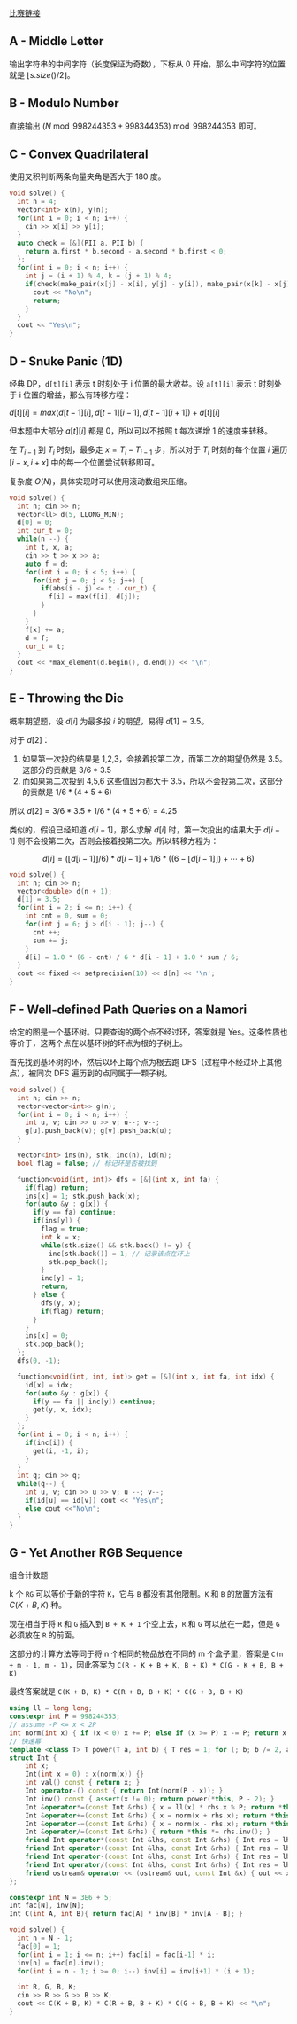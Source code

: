 [比赛链接](https://atcoder.jp/contests/abc266/tasks)

## A - Middle Letter

输出字符串的中间字符（长度保证为奇数），下标从 0 开始，那么中间字符的位置就是 $\lfloor s.size() / 2\rfloor$。

## B - Modulo Number

直接输出 $(N \bmod 998244353 + 998344353) \bmod 998244353$ 即可。


## C - Convex Quadrilateral

使用叉积判断两条向量夹角是否大于 180 度。

```cpp linenums="1"
void solve() {
  int n = 4;
  vector<int> x(n), y(n);
  for(int i = 0; i < n; i++) {
    cin >> x[i] >> y[i];
  }
  auto check = [&](PII a, PII b) {
    return a.first * b.second - a.second * b.first < 0;
  };
  for(int i = 0; i < n; i++) {
    int j = (i + 1) % 4, k = (j + 1) % 4;
    if(check(make_pair(x[j] - x[i], y[j] - y[i]), make_pair(x[k] - x[j], y[k] - y[j]))) {
      cout << "No\n";
      return;
    }
  }
  cout << "Yes\n";
}
```


## D - Snuke Panic (1D)

经典 DP，`d[t][i]` 表示 t 时刻处于 i 位置的最大收益。设 `a[t][i]` 表示 t 时刻处于 i 位置的增益，那么有转移方程：

$d[t][i] = max(d[t - 1][i], d[t - 1][i - 1], d[t-1][i+1]) + a[t][i]$

但本题中大部分 $a[t][i]$ 都是 0，所以可以不按照 t 每次递增 1 的速度来转移。

在 $T_{i-1}$ 到 $T_i$ 时刻，最多走 $x = {T_i} - T_{i-1}$ 步，所以对于 $T_i$ 时刻的每个位置 $i$ 遍历 $[i-x, i+x]$ 中的每一个位置尝试转移即可。

复杂度 $O(N)$，具体实现时可以使用滚动数组来压缩。

```cpp linenums="1"
void solve() {
  int n; cin >> n;
  vector<ll> d(5, LLONG_MIN);
  d[0] = 0;
  int cur_t = 0;
  while(n --) {
    int t, x, a;
    cin >> t >> x >> a;
    auto f = d;
    for(int i = 0; i < 5; i++) {
      for(int j = 0; j < 5; j++) {
        if(abs(i - j) <= t - cur_t) {
          f[i] = max(f[i], d[j]);
        }
      }
    }
    f[x] += a;
    d = f;
    cur_t = t; 
  }
  cout << *max_element(d.begin(), d.end()) << "\n";
}
```

## E - Throwing the Die

概率期望题，设 $d[i]$ 为最多投 $i$ 的期望，易得 $d[1] = 3.5$。

对于 $d[2]$：

1. 如果第一次投的结果是 1,2,3，会接着投第二次，而第二次的期望仍然是 3.5。这部分的贡献是 $3 / 6 * 3.5$
2. 而如果第二次投到 4,5,6 这些值因为都大于 3.5，所以不会投第二次，这部分的贡献是 $1/6*(4 + 5 + 6)$

所以 $d[2] = 3 / 6 * 3.5 + 1 / 6 * (4 + 5 + 6) = 4.25$

类似的，假设已经知道 $d[i - 1]$，那么求解 $d[i]$ 时，第一次投出的结果大于 $d[i - 1]$ 则不会投第二次，否则会接着投第二次。所以转移方程为：

$$d[i] = (\lfloor d[i - 1] \rfloor /6) * d[i-1] + 1 / 6 * ((6-\lfloor d[i-1]\rfloor)+\cdots + 6)$$

```cpp linenums="1"
void solve() {
  int n; cin >> n;
  vector<double> d(n + 1);
  d[1] = 3.5;
  for(int i = 2; i <= n; i++) {
    int cnt = 0, sum = 0;
    for(int j = 6; j > d[i - 1]; j--) {
      cnt ++;
      sum += j;
    }
    d[i] = 1.0 * (6 - cnt) / 6 * d[i - 1] + 1.0 * sum / 6;
  }
  cout << fixed << setprecision(10) << d[n] << '\n';
}
```

## F - Well-defined Path Queries on a Namori

给定的图是一个基环树。只要查询的两个点不经过环，答案就是 Yes。这条性质也等价于，这两个点在以基环树的环点为根的子树上。

首先找到基环树的环，然后以环上每个点为根去跑 DFS（过程中不经过环上其他点），被同次 DFS 遍历到的点同属于一颗子树。

```cpp linenums="1"
void solve() {
  int n; cin >> n;
  vector<vector<int>> g(n);
  for(int i = 0; i < n; i++) {
    int u, v; cin >> u >> v; u--; v--;
    g[u].push_back(v); g[v].push_back(u);
  }

  vector<int> ins(n), stk, inc(n), id(n);
  bool flag = false; // 标记环是否被找到

  function<void(int, int)> dfs = [&](int x, int fa) {
    if(flag) return;
    ins[x] = 1; stk.push_back(x);
    for(auto &y : g[x]) {
      if(y == fa) continue;
      if(ins[y]) {
        flag = true;
        int k = x;
        while(stk.size() && stk.back() != y) {
          inc[stk.back()] = 1; // 记录该点在环上
          stk.pop_back();
        }
        inc[y] = 1;
        return;
      } else {
        dfs(y, x);
        if(flag) return;
      }
    }
    ins[x] = 0;
    stk.pop_back();
  };
  dfs(0, -1);

  function<void(int, int, int)> get = [&](int x, int fa, int idx) {
    id[x] = idx;
    for(auto &y : g[x]) {
      if(y == fa || inc[y]) continue;
      get(y, x, idx);
    }
  };
  for(int i = 0; i < n; i++) {
    if(inc[i]) {
      get(i, -1, i);
    }
  }
  int q; cin >> q;
  while(q--) {
    int u, v; cin >> u >> v; u --; v--;
    if(id[u] == id[v]) cout << "Yes\n";
    else cout <<"No\n";
  }
}
```


## G - Yet Another RGB Sequence

组合计数题

k 个 `RG` 可以等价于新的字符 `K`，它与 `B` 都没有其他限制。`K` 和 `B` 的放置方法有 $C(K + B, K)$ 种。

现在相当于将 `R` 和 `G` 插入到 `B + K + 1` 个空上去，`R` 和 `G` 可以放在一起，但是 `G` 必须放在 `R` 的前面。

这部分的计算方法等同于将 n 个相同的物品放在不同的 m 个盒子里，答案是 `C(n + m - 1, m - 1)`，因此答案为 `C(R - K + B + K, B + K) * C(G - K + B, B + K)`

最终答案就是 `C(K + B, K) * C(R + B, B + K) * C(G + B, B + K)`

```cpp linenums="1"
using ll = long long;
constexpr int P = 998244353;
// assume -P <= x < 2P
int norm(int x) { if (x < 0) x += P; else if (x >= P) x -= P; return x; }
// 快速幂
template <class T> T power(T a, int b) { T res = 1; for (; b; b /= 2, a *= a) { if (b % 2) { res *= a; } } return res; }
struct Int {
    int x;
    Int(int x = 0) : x(norm(x)) {}
    int val() const { return x; }
    Int operator-() const { return Int(norm(P - x)); }
    Int inv() const { assert(x != 0); return power(*this, P - 2); }
    Int &operator*=(const Int &rhs) { x = ll(x) * rhs.x % P; return *this; }
    Int &operator+=(const Int &rhs) { x = norm(x + rhs.x); return *this; }
    Int &operator-=(const Int &rhs) { x = norm(x - rhs.x); return *this; }
    Int &operator/=(const Int &rhs) { return *this *= rhs.inv(); }
    friend Int operator*(const Int &lhs, const Int &rhs) { Int res = lhs; res *= rhs; return res; }
    friend Int operator+(const Int &lhs, const Int &rhs) { Int res = lhs; res += rhs; return res; }
    friend Int operator-(const Int &lhs, const Int &rhs) { Int res = lhs; res -= rhs; return res; }
    friend Int operator/(const Int &lhs, const Int &rhs) { Int res = lhs; res /= rhs; return res; }
    friend ostream& operator << (ostream& out, const Int &x) { out << x.val(); return out; }
};

constexpr int N = 3E6 + 5;
Int fac[N], inv[N];
Int C(int A, int B){ return fac[A] * inv[B] * inv[A - B]; }

void solve() {
  int n = N - 1;
  fac[0] = 1;
  for(int i = 1; i <= n; i++) fac[i] = fac[i-1] * i;
  inv[n] = fac[n].inv();
  for(int i = n - 1; i >= 0; i--) inv[i] = inv[i+1] * (i + 1);

  int R, G, B, K;
  cin >> R >> G >> B >> K;
  cout << C(K + B, K) * C(R + B, B + K) * C(G + B, B + K) << "\n";
}
```